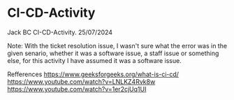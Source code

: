 # CI-CD-Activity
Jack BC CI-CD-Activity. 25/07/2024

Note: With the ticket resolution issue, I wasn't sure what the error was in the given senario, whether it was a software issue, a staff issue or something else, for this activity I have assumed it was a software issue.

Refferences
https://www.geeksforgeeks.org/what-is-ci-cd/
https://www.youtube.com/watch?v=LNLKZ4Rvk8w
https://www.youtube.com/watch?v=1er2cjUq1UI

